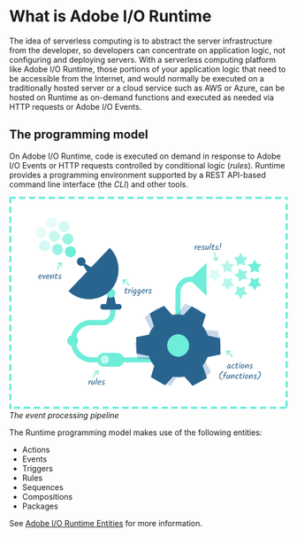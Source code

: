 # What is Adobe I/O Runtime

The idea of serverless computing is to abstract the server infrastructure from the developer, so developers can concentrate on application logic, not configuring and deploying servers. With a serverless computing platform like Adobe I/O Runtime, those portions of your application logic that need to be accessible from the Internet, and would normally be executed on a traditionally hosted server or a cloud service such as AWS or Azure, can be hosted on Runtime as on-demand functions and executed as needed via HTTP requests or Adobe I/O Events.

## The programming model
On Adobe I/O Runtime, code is executed on demand in response to Adobe I/O Events or HTTP requests controlled by conditional logic (_rules_). Runtime provides a programming environment supported by a REST API-based command line interface (the _CLI_) and other tools.

![The event processing pipeline](../../img/intro_f01.svg "The event processing pipeline")  
*The event processing pipeline*

The Runtime programming model makes use of the following entities: 

- Actions
- Events
- Triggers
- Rules
- Sequences
- Compositions
- Packages

See [Adobe I/O Runtime Entities](entities.md) for more information.
